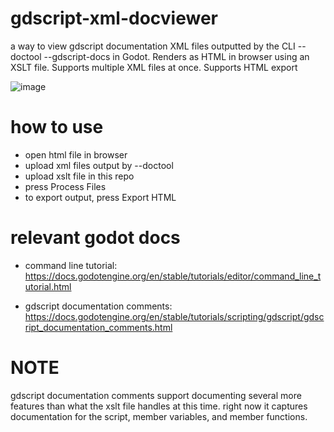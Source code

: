 # gdscript-xml-docviewer
a way to view gdscript documentation XML files outputted by the CLI --doctool --gdscript-docs in Godot. Renders as HTML in browser using an XSLT file. Supports multiple XML files at once. Supports HTML export

![image](https://github.com/InfernalWAVE/gdscript-xml-docviewer/assets/48569884/40c61ec6-b871-4140-9c59-2da20c46cb2b)

# how to use
- open html file in browser
- upload xml files output by --doctool
- upload xslt file in this repo
- press Process Files
- to export output, press Export HTML

# relevant godot docs
- command line tutorial:
https://docs.godotengine.org/en/stable/tutorials/editor/command_line_tutorial.html

- gdscript documentation comments:
https://docs.godotengine.org/en/stable/tutorials/scripting/gdscript/gdscript_documentation_comments.html

# NOTE
gdscript documentation comments support documenting several more features than what the xslt file handles at this time. right now it captures documentation for the script, member variables, and member functions.

